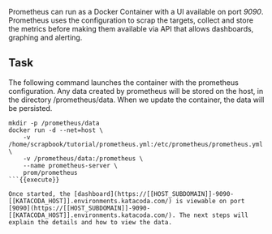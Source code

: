Prometheus can run as a Docker Container with a UI available on port _9090_. Prometheus uses the configuration to scrap the targets, collect and store the metrics before making them available via API that allows dashboards, graphing and alerting.

## Task

The following command launches the container with the prometheus configuration. Any data created by prometheus will be stored on the host, in the directory /prometheus/data. When we update the container, the data will be persisted.

```
mkdir -p /prometheus/data
docker run -d --net=host \
    -v /home/scrapbook/tutorial/prometheus.yml:/etc/prometheus/prometheus.yml \
    -v /prometheus/data:/prometheus \
    --name prometheus-server \
    prom/prometheus
```{{execute}}

Once started, the [dashboard](https://[[HOST_SUBDOMAIN]]-9090-[[KATACODA_HOST]].environments.katacoda.com/) is viewable on port [9090](https://[[HOST_SUBDOMAIN]]-9090-[[KATACODA_HOST]].environments.katacoda.com/). The next steps will explain the details and how to view the data.
